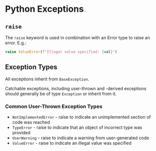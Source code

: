 # Python Exceptions

## `raise`
The `raise` keyword is used in combination with an Error type to raise an error. E.g.:

``` Python
raise ValueError(f"Illegal value specified: {val}")
```

## Exception Types
All exceptions inherit from `BaseException`.

Catchable exceptions, including user-thrown and -derived exceptions should generally be of type `Exception` or inherit from it.

### Common User-Thrown Exception Types
* `NotImplementedError` - raise to indicate an unimplemented section of code was reached
* `TypeError` - raise to indicate that an object of incorrect type was provided
* `UserWarning` - raise to indicate a warning from user-generated code
* `ValueError` - raise to indicate an illegal value was specified

